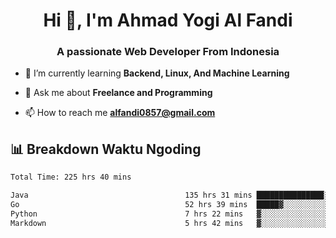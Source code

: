 <h1 align="center">Hi 👋, I'm Ahmad Yogi Al Fandi</h1>
<h3 align="center">A passionate Web Developer From Indonesia</h3>

- 🌱 I’m currently learning **Backend, Linux, And Machine Learning**

- 💬 Ask me about **Freelance and Programming**

- 📫 How to reach me **<alfandi0857@gmail.com>**


## 📊 Breakdown Waktu Ngoding

<!--START_SECTION:waka-->

```txt
Total Time: 225 hrs 40 mins

Java                                   135 hrs 31 mins ███████████████░░░░░░░░░░   59.76 %
Go                                     52 hrs 39 mins  █████▓░░░░░░░░░░░░░░░░░░░   23.22 %
Python                                 7 hrs 22 mins   ▓░░░░░░░░░░░░░░░░░░░░░░░░   03.25 %
Markdown                               5 hrs 42 mins   ▓░░░░░░░░░░░░░░░░░░░░░░░░   02.52 %
```

<!--END_SECTION:waka-->

